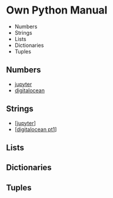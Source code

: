 
Own Python Manual
======

* Numbers
* Strings
* Lists
* Dictionaries
* Tuples

Numbers
------

* [jupyter](http://nbviewer.jupyter.org/github/jmportilla/Complete-Python-Bootcamp/blob/master/Numbers.ipynb)
* [digitalocean](https://www.digitalocean.com/community/tutorials/how-to-do-math-in-python-3-with-operators)

Strings
------

* [[jupyter](https://nbviewer.jupyter.org/github/jmportilla/Complete-Python-Bootcamp/blob/master/Strings.ipynb)]
* [[digitalocean pt1](https://www.digitalocean.com/community/tutorials/an-introduction-to-working-with-strings-in-python-3)]

Lists
------

Dictionaries
------

Tuples
------

